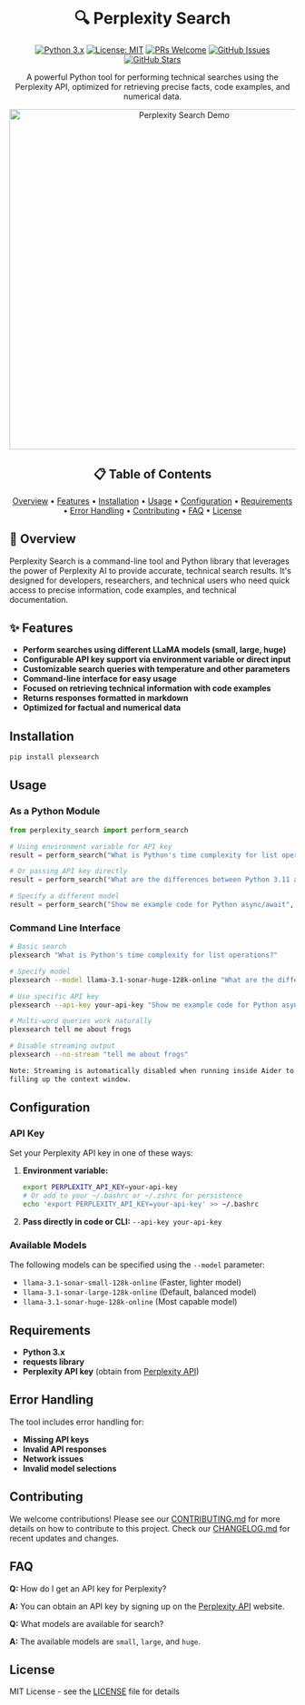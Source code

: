<div align="center">

# 🔍 Perplexity Search

[![Python 3.x](https://img.shields.io/badge/python-3.x-blue?style=for-the-badge&logo=python&logoColor=white)](https://www.python.org/downloads/)
[![License: MIT](https://img.shields.io/badge/License-MIT-green?style=for-the-badge&logo=opensourceinitiative&logoColor=white)](https://opensource.org/licenses/MIT)
[![PRs Welcome](https://img.shields.io/badge/PRs-welcome-brightgreen?style=for-the-badge&logo=github&logoColor=white)](https://github.com/tom-doerr/perplexity_search/pulls)
[![GitHub Issues](https://img.shields.io/github/issues/tom-doerr/perplexity_search?style=for-the-badge&logo=github&logoColor=white)](https://github.com/tom-doerr/perplexity_search/issues)
[![GitHub Stars](https://img.shields.io/github/stars/tom-doerr/perplexity_search?style=for-the-badge&logo=github&logoColor=white)](https://github.com/tom-doerr/perplexity_search/stargazers)

A powerful Python tool for performing technical searches using the Perplexity API, optimized for retrieving precise facts, code examples, and numerical data.

<img src="assets/images/screenshot_2.png" alt="Perplexity Search Demo" width="600"/>

</div>

<div align="center">

## 📋 Table of Contents

[Overview](#overview) •
[Features](#features) •
[Installation](#installation) •
[Usage](#usage) •
[Configuration](#configuration) •
[Requirements](#requirements) •
[Error Handling](#error-handling) •
[Contributing](#contributing) •
[FAQ](#faq) •
[License](#license)

</div>

## 🌟 Overview

Perplexity Search is a command-line tool and Python library that leverages the power of Perplexity AI to provide accurate, technical search results. It's designed for developers, researchers, and technical users who need quick access to precise information, code examples, and technical documentation.

## ✨ Features

- **Perform searches using different LLaMA models (small, large, huge)**
- **Configurable API key support via environment variable or direct input**
- **Customizable search queries with temperature and other parameters**
- **Command-line interface for easy usage**
- **Focused on retrieving technical information with code examples**
- **Returns responses formatted in markdown**
- **Optimized for factual and numerical data**

## Installation

```bash
pip install plexsearch
```

## Usage

### As a Python Module

```python
from perplexity_search import perform_search

# Using environment variable for API key
result = perform_search("What is Python's time complexity for list operations?")

# Or passing API key directly
result = perform_search("What are the differences between Python 3.11 and 3.12?", api_key="your-api-key")

# Specify a different model
result = perform_search("Show me example code for Python async/await", model="llama-3.1-sonar-huge-128k-online")
```

### Command Line Interface

```bash
# Basic search
plexsearch "What is Python's time complexity for list operations?"

# Specify model
plexsearch --model llama-3.1-sonar-huge-128k-online "What are the differences between Python 3.11 and 3.12?"

# Use specific API key
plexsearch --api-key your-api-key "Show me example code for Python async/await"

# Multi-word queries work naturally
plexsearch tell me about frogs

# Disable streaming output
plexsearch --no-stream "tell me about frogs"

Note: Streaming is automatically disabled when running inside Aider to prevent
filling up the context window.
```

## Configuration

### API Key

Set your Perplexity API key in one of these ways:
1. **Environment variable:**
   ```bash
   export PERPLEXITY_API_KEY=your-api-key
   # Or add to your ~/.bashrc or ~/.zshrc for persistence
   echo 'export PERPLEXITY_API_KEY=your-api-key' >> ~/.bashrc
   ```
2. **Pass directly in code or CLI:** `--api-key your-api-key`

### Available Models

The following models can be specified using the `--model` parameter:

- `llama-3.1-sonar-small-128k-online` (Faster, lighter model)
- `llama-3.1-sonar-large-128k-online` (Default, balanced model)
- `llama-3.1-sonar-huge-128k-online` (Most capable model)

## Requirements

- **Python 3.x**
- **requests library**
- **Perplexity API key** (obtain from [Perplexity API](https://docs.perplexity.ai/))

## Error Handling

The tool includes error handling for:
- **Missing API keys**
- **Invalid API responses**
- **Network issues**
- **Invalid model selections**

## Contributing

We welcome contributions! Please see our [CONTRIBUTING.md](CONTRIBUTING.md) for more details on how to contribute to this project. Check our [CHANGELOG.md](CHANGELOG.md) for recent updates and changes.

## FAQ

**Q:** How do I get an API key for Perplexity?

**A:** You can obtain an API key by signing up on the [Perplexity API](https://docs.perplexity.ai/) website.

**Q:** What models are available for search?

**A:** The available models are `small`, `large`, and `huge`.

## License

MIT License - see the [LICENSE](LICENSE) file for details

